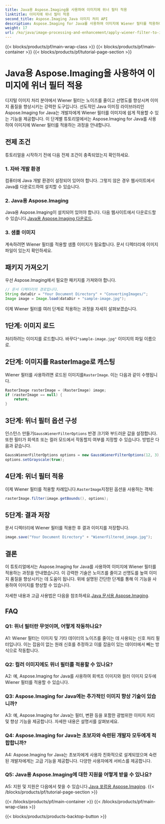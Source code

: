 ```yaml
---
title: Java용 Aspose.Imaging을 사용하여 이미지에 위너 필터 적용
linktitle: 이미지에 위너 필터 적용
second_title: Aspose.Imaging Java 이미지 처리 API
description: Aspose.Imaging for Java를 사용하여 이미지에 Wiener 필터를 적용하여 이미지 품질을 향상하고 노이즈를 쉽게 줄이는 방법을 알아보세요.
weight: 17
url: /ko/java/image-processing-and-enhancement/apply-wiener-filter-to-images/
---
```


{{< blocks/products/pf/main-wrap-class >}}
{{< blocks/products/pf/main-container >}}
{{< blocks/products/pf/tutorial-page-section >}}

# Java용 Aspose.Imaging을 사용하여 이미지에 위너 필터 적용


디지털 이미지 처리 분야에서 Wiener 필터는 노이즈를 줄이고 선명도를 향상시켜 이미지 품질을 향상시키는 강력한 도구입니다. 선도적인 Java 이미징 라이브러리인 Aspose.Imaging for Java는 개발자에게 Wiener 필터를 이미지에 쉽게 적용할 수 있는 기능을 제공합니다. 이 단계별 튜토리얼에서는 Aspose.Imaging for Java를 사용하여 이미지에 Wiener 필터를 적용하는 과정을 안내합니다.

## 전제 조건

튜토리얼을 시작하기 전에 다음 전제 조건이 충족되었는지 확인하세요.

### 1. 자바 개발 환경

컴퓨터에 Java 개발 환경이 설정되어 있어야 합니다. 그렇지 않은 경우 웹사이트에서 Java를 다운로드하여 설치할 수 있습니다.

### 2. Java용 Aspose.Imaging

Java용 Aspose.Imaging이 설치되어 있어야 합니다. 다음 웹사이트에서 다운로드할 수 있습니다.[Java용 Aspose.Imaging 다운로드](https://releases.aspose.com/imaging/java/).

### 3. 샘플 이미지

계속하려면 Wiener 필터를 적용할 샘플 이미지가 필요합니다. 문서 디렉터리에 이미지 파일이 있는지 확인하세요.

## 패키지 가져오기

우선 Aspose.Imaging에서 필요한 패키지를 가져와야 합니다.

```java
// 문서 디렉터리의 경로입니다.
String dataDir = "Your Document Directory" + "ConvertingImages/";
Image image = Image.load(dataDir + "sample-image.jpg");
```

이제 Wiener 필터를 여러 단계로 적용하는 과정을 자세히 살펴보겠습니다.

## 1단계: 이미지 로드

 처리하려는 이미지를 로드합니다. 바꾸다`"sample-image.jpg"` 이미지의 파일 이름으로.

## 2단계: 이미지를 RasterImage로 캐스팅

 Wiener 필터를 사용하려면 로드된 이미지를`RasterImage`. 이는 다음과 같이 수행됩니다.

```java
RasterImage rasterImage = (RasterImage) image;
if (rasterImage == null) {
    return;
}
```

## 3단계: 위너 필터 옵션 구성

 인스턴스 만들기`GaussWienerFilterOptions` 반경 크기와 부드러운 값을 설정합니다. 또한 필터가 회색조 또는 컬러 모드에서 작동할지 여부를 지정할 수 있습니다. 방법은 다음과 같습니다.

```java
GaussWienerFilterOptions options = new GaussWienerFilterOptions(12, 3);
options.setGrayscale(true);
```

## 4단계: 위너 필터 적용

 이제 Wiener 필터를 적용할 차례입니다.`RasterImage`지정된 옵션을 사용하는 객체:

```java
rasterImage.filter(image.getBounds(), options);
```

## 5단계: 결과 저장

문서 디렉터리에 Wiener 필터를 적용한 후 결과 이미지를 저장합니다.

```java
image.save("Your Document Directory" + "WienerFiltered_image.jpg");
```

## 결론

이 튜토리얼에서는 Aspose.Imaging for Java를 사용하여 이미지에 Wiener 필터를 적용하는 과정을 안내했습니다. 이 강력한 기술은 노이즈를 줄이고 선명도를 높여 이미지 품질을 향상시키는 데 도움이 됩니다. 위에 설명된 간단한 단계를 통해 이 기능을 사용하여 이미지를 향상할 수 있습니다.

 자세한 내용과 고급 사용법은 다음을 참조하세요.[Java 문서용 Aspose.Imaging](https://reference.aspose.com/imaging/java/).

## FAQ

### Q1: 위너 필터란 무엇이며, 어떻게 작동하나요?

A1: Wiener 필터는 이미지 및 기타 데이터의 노이즈를 줄이는 데 사용되는 신호 처리 필터입니다. 이는 잡음이 없는 원래 신호를 추정하고 이를 잡음이 있는 데이터에서 빼는 방식으로 작동합니다.

### Q2: 컬러 이미지에도 위너 필터를 적용할 수 있나요?

A2: 예, Aspose.Imaging for Java를 사용하여 회색조 이미지와 컬러 이미지 모두에 Wiener 필터를 적용할 수 있습니다.

### Q3: Aspose.Imaging for Java에는 추가적인 이미지 향상 기술이 있습니까?

A3: 예, Aspose.Imaging for Java는 필터, 변환 등을 포함한 광범위한 이미지 처리 및 향상 기능을 제공합니다. 자세한 내용은 설명서를 살펴보세요.

### Q4: Aspose.Imaging for Java는 초보자와 숙련된 개발자 모두에게 적합합니까?

A4: Aspose.Imaging for Java는 초보자에게 사용자 친화적으로 설계되었으며 숙련된 개발자에게는 고급 기능을 제공합니다. 다양한 사용자에게 서비스를 제공합니다.

### Q5: Java용 Aspose.Imaging에 대한 지원을 어떻게 받을 수 있나요?

 A5: 지원 및 지원은 다음에서 찾을 수 있습니다.[Java 포럼용 Aspose.Imaging](https://forum.aspose.com/).
{{< /blocks/products/pf/tutorial-page-section >}}

{{< /blocks/products/pf/main-container >}}
{{< /blocks/products/pf/main-wrap-class >}}

{{< blocks/products/products-backtop-button >}}
